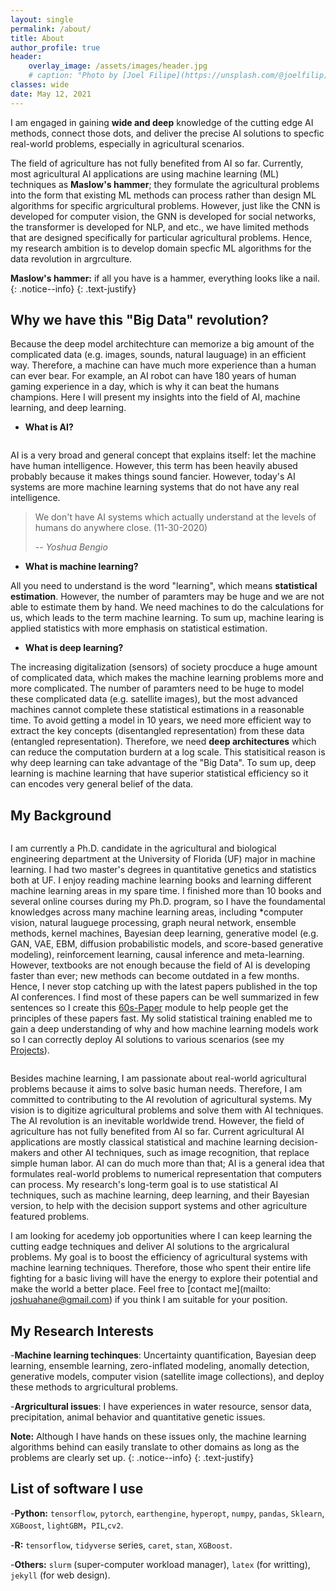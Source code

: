 ```yaml
---
layout: single
permalink: /about/
title: About
author_profile: true
header:
    overlay_image: /assets/images/header.jpg
    # caption: "Photo by [Joel Filipe](https://unsplash.com/@joelfilip) on [Unsplash](https://unsplash.com)"
classes: wide
date: May 12, 2021
---
```



I am engaged in gaining **wide and deep** knowledge of the cutting edge AI methods, connect those dots, and deliver the precise AI solutions to specfic real-world problems, especially in agricultural scenarios. 

The field of agriculture has not fully benefited from AI so far. Currently, most agricultural AI applications are using machine learning (ML) techniques as **Maslow's hammer**;  they formulate the agricultural problems into the form that existing ML methods can process rather than design ML algorithms for specific argricultural problems. However, just like the CNN is developed for computer vision, the GNN is developed for social networks, the transformer is developed for NLP, and etc., we have limited methods that are designed specifically for particular agricultural problems. Hence, my research ambition is to develop domain specfic ML algorithms for the data revolution in argrculture. 

<i class="far fa-sticky-note"></i>  **Maslow's hammer:** if all you have is a hammer, everything looks like a nail.
  {: .notice--info}
  {: .text-justify}


## Why we have this "Big Data" revolution?



Because the deep model architechture can memorize a big amount of the complicated data (e.g. images, sounds, natural lauguage) in an efficient way. Therefore, a machine can have much more experience than a human can ever bear. For example, an AI robot can have 180 years of human gaming experience in a day, which is why it can beat the humans champions. Here I will present my insights into the field of AI, machine learning, and deep learning. 


- **What is AI?** 

<figure style="width: 40%" class="align-right">
  <img src="{{ site.url }}{{ site.baseurl }}/assets/images/aidef.png" alt="">
</figure> 

AI is a very broad and general concept that explains itself: let the machine have human intelligence. However, this term has been heavily abused probably because it makes things sound fancier. However, today's AI systems are more machine learning systems that do not have any real intelligence. 

> We don't have AI systems which actually understand at the levels of humans do anywhere close. (11-30-2020)
>
> -- <cite> Yoshua Bengio </cite> 

- **What is machine learning?** 

All you need to understand is the word "learning", which means **statistical estimation**. However, the number of paramters may be huge and we are not able to estimate them by hand. We need machines to do the calculations for us, which leads to the term machine learning. To sum up, machine learing is applied statistics with more emphasis on statistical estimation.

- **What is deep learning?** 

The increasing digitalization (sensors) of society procduce a huge amount of complicated data, which makes the machine learning problems more and more complicated. The number of paramters need to be huge to model these complicated data (e.g. satellite images), but the most advanced machines cannot complete these statistical estimations in a reasonable time. To avoid getting a model in 10 years, we need more efficient way to extract the key concepts (disentangled representation) from these data (entangled representation). Therefore, we need **deep architectures** which can reduce the computation burdern at a log scale. This statisitical reason is why deep learning can take advantage of the "Big Data". To sum up, deep learning is machine learning that have superior statistical efficiency so it can encodes very general belief of the data. 


## My Background

<figure style="width: 36%" class="align-right">
  <img src="{{ site.url }}{{ site.baseurl }}/assets/images/book1.png" alt="">
</figure> 

I am currently a Ph.D. candidate in the agricultural and biological engineering department at the University of Florida (UF) major in machine learning. I had two master's degrees in quantitative genetics and statistics both at UF. I enjoy reading machine learning books and learning different machine learning areas in my spare time. I finished more than 10 books and several online courses during my Ph.D. program, so I have the foundamental knowledges across many machine learning areas, including *computer vision, natural lauguege processing, graph neural network, ensemble methods, kernel machines, Bayesian deep learning, generative model (e.g. GAN, VAE, EBM, diffusion probabilistic models, and score-based generative modeling), reinforcement learning, causal inference and meta-learning. However, textbooks are not enough because the field of AI is developing faster than ever; new methods can become outdated in a few months. Hence, I never stop catching up with the latest papers published in the top AI conferences. I find most of these papers can be well summarized in few sentences so I create this [60s-Paper](/portfolio/) module to help people get the principles of these papers fast. My solid statistical training enabled me to gain a deep understanding of why and how machine learning models work so I can correctly deploy AI solutions to various scenarios (see my [Projects](/projects/)). 



<figure style="width: 36%" class="align-left">
  <img src="{{ site.url }}{{ site.baseurl }}/assets/images/ds.png" alt="">
</figure> 

Besides machine learning, I am passionate about real-world agricultural problems because it aims to solve basic human needs. Therefore, I am committed to contributing to the AI revolution of agricultural systems. My vision is to digitize agricultural problems and solve them with AI techniques. The AI revolution is an inevitable worldwide trend. However, the field of agriculture has not fully benefited from AI so far. Current agricultural AI applications are mostly classical statistical and machine learning decision-makers and other AI techniques, such as image recognition, that replace simple human labor. AI can do much more than that; AI is a general idea that formulates real-world problems to numerical representation that computers can process. My research's long-term goal is to use statistical AI techniques, such as machine learning, deep learning, and their Bayesian version, to help with the decision support systems and other agriculture featured problems. 

I am looking for acedemy job opportunities where I can keep learning the cutting eadge techniques and deliver AI solutions to the argricalural problems. My goal is to boost the efficiency of agricultural systems with machine learning techniques. Therefore, those who spent their entire life fighting for a basic living will have the energy to explore their potential and make the world a better place. Feel free to [contact me](mailto: joshuahane@gmail.com) if you think I am suitable for your position. 


## My Research Interests

-**Machine learning techinques**: Uncertainty quantification, Bayesian deep learning, ensemble learning, zero-inflated modeling, anomally detection, generative models, computer vision (satellite image collections), and deploy these methods to argricultural problems.

-**Argricultural issues**: I have experiences in water resource, sensor data, precipitation, animal behavior and quantitative genetic issues. 

<i class="far fa-sticky-note"></i> **Note:** Although I have hands on these issues only, the machine learning algorithms behind can easily translate to other domains as long as the problems are clearly set up.
  {: .notice--info}
  {: .text-justify}



## List of software I use

-**Python:** `tensorflow`, `pytorch`, `earthengine`, `hyperopt`, `numpy`, `pandas`, `Sklearn`, `XGBoost`, `lightGBM`，`PIL`,`cv2`.

-**R:** `tensorflow`, `tidyverse` series, `caret`, `stan`, `XGBoost`.

-**Others:** `slurm` (super-computer workload manager), `latex` (for writting), `jekyll` (for web design).





